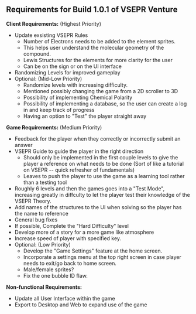 ## Requirements for Build 1.0.1 of VSEPR Venture

**Client Requirements:**   (Highest Priority)
- Update exsisting VSEPR Rules
  - Number of Electrons needs to be added to the element sprites.
   - This helps user understand the molecular geometry of the compound. 
  - Lewis Structures for the elements for more clarity for the user
  - Can be on the sign or on the UI interface
- Randomizing Levels for improved gameplay  
- Optional: (Mid-Low Priority)
  - Randomize levels with increasing difficulty.
  - Mentioned possibly changing the game from a 2D scroller to 3D
  - Possibility of implementing Chemical Polarity
  - Possibility of implementing a database, so the user can create a log in and keep track of progress
  - Having an option to "Test" the player straight away 
  
**Game Requirements:** (Medium Priority)
- Feedback for the player when they correctly or incorrectly submit an answer
- VSEPR Guide to guide the player in the right direction
  - Should only be implemented in the first couple levels to give the player a reference on what needs to be done (Sort of like a tutorial      on VSEPR -- quick refresher of fundamentals)
  - Leaves to push the player to use the game as a learning tool rather than a testing tool
- Roughly 6 levels and then the games goes into a "Test Mode", increasing greatly in diffculty to let the player test their knowledge of     the VSEPR Theory.
- Add names of the structures to the UI when solving so the player has the name to reference
- General bug fixes
- If possible, Complete the "Hard Difficulty" level
- Develop more of a story for a more game like atmosphere
- Increase speed of player with specified key.
- Optional: (Low Priority)
  - Develop the "Game Settings" feature at the home screen.
  - Incorporate a settings menu at the top right screen in case player needs to exit/go back to home screen.
  - Male/female sprites?
  - Fix the one bubble ID flaw.

  
**Non-functional Requirements:**
- Update all User Interface within the game
- Export to Desktop and Web to expand use of the game
